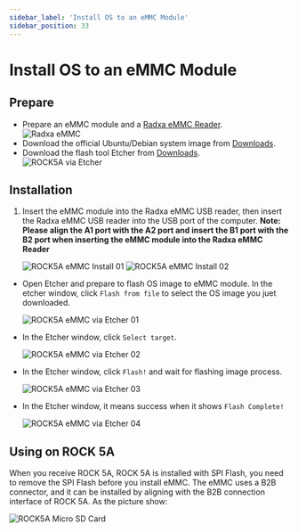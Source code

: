 ```yaml
---
sidebar_label: 'Install OS to an eMMC Module'
sidebar_position: 33
---
```


# Install OS to an eMMC Module

## Prepare 

- Prepare an eMMC module and a [Radxa eMMC Reader](../../../accessories/emmc_module).  
![Radxa eMMC](/img/accessories/emmc_related_01.webp)
- Download the official Ubuntu/Debian system image from [Downloads](../../official-images).
- Download the flash tool Etcher from [Downloads](https://www.balena.io/etcher#download-etcher).  
![ROCK5A via Etcher](/img/rock5a/rock5a-etcher.webp)

## Installation

1. Insert the eMMC module into the Radxa eMMC USB reader, then insert the Radxa eMMC USB reader into the USB port of the computer. 
    **Note: Please align the A1 port with the A2 port and insert the B1 port with the B2 port when inserting the eMMC module into the Radxa eMMC Reader**
    
    ![ROCK5A eMMC Install 01](/img/accessories/emmc-install1.webp)
    ![ROCK5A eMMC Install 02](/img/accessories/emmc-install2.webp)

- Open Etcher and prepare to flash OS image to eMMC module. In the etcher window, click `Flash from file` to select the OS image you juet downloaded.
    
    ![ROCK5A eMMC via Etcher 01](/img/rock5a/rock5a-etcher-1.webp)

- In the Etcher window, click `Select target`.

    ![ROCK5A eMMC via Etcher 02](/img/rock5a/rock5a-etcher-2.webp)

- In the Etcher window, click `Flash!` and wait for flashing image process.

    ![ROCK5A eMMC via Etcher 03](/img/rock5a/rock5a-etcher-3.webp)

- In the Etcher window, it means success when it shows `Flash Complete!`
    
    ![ROCK5A eMMC via Etcher 04](/img/rock5a/rock5a-etcher-4.webp)

## Using on ROCK 5A

When you receive ROCK 5A, ROCK 5A is installed with SPI Flash, you need to remove the SPI Flash before you install eMMC. The eMMC uses a B2B connector, and it can be installed by aligning with the B2B connection interface of ROCK 5A. As the picture show:

![ROCK5A Micro SD Card](/img/rock5a/rock5a-use-emmc.webp)  
